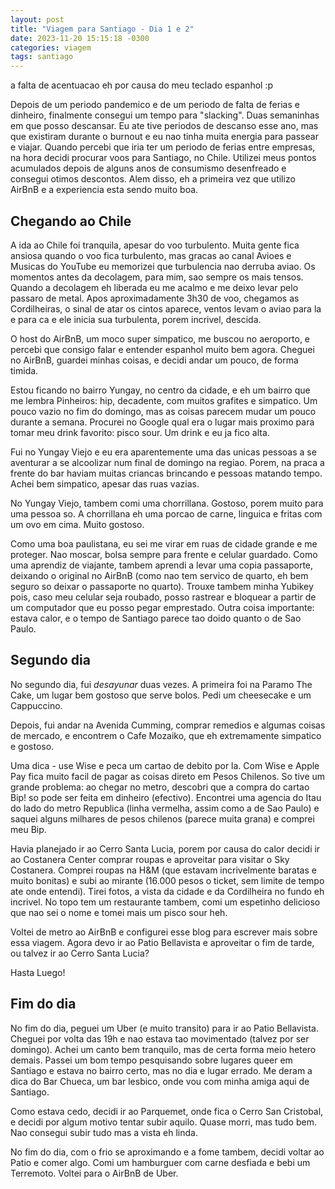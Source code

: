 ```yaml
---
layout: post
title: "Viagem para Santiago - Dia 1 e 2"
date: 2023-11-20 15:15:18 -0300
categories: viagem
tags: santiago
---
```


a falta de acentuacao eh por causa do meu teclado espanhol :p

Depois de um periodo pandemico e de um periodo de falta de ferias e 
dinheiro, finalmente consegui um tempo para "slacking". Duas semaninhas em que posso descansar. Eu ate tive periodos de descanso esse ano, mas que existiram durante o burnout e eu nao tinha muita energia para passear e viajar. Quando percebi que iria ter um periodo de ferias entre empresas, na hora decidi procurar voos para Santiago, no Chile. Utilizei meus pontos acumulados depois de alguns anos de consumismo desenfreado e consegui otimos descontos. Alem disso, eh a primeira vez que utilizo AirBnB e a experiencia esta sendo muito boa. 

## Chegando ao Chile

A ida ao Chile foi tranquila, apesar do voo turbulento. Muita gente fica ansiosa quando o voo fica turbulento, mas gracas ao canal Avioes e Musicas do YouTube eu memorizei que turbulencia nao derruba aviao. Os momentos antes da decolagem, para mim, sao sempre os mais tensos. Quando a decolagem eh liberada eu me acalmo e me deixo levar pelo passaro de metal. Apos aproximadamente 3h30 de voo, chegamos as Cordilheiras, o sinal de atar os cintos aparece, ventos levam o aviao para la e para ca e ele inicia sua turbulenta, porem incrivel, descida. 

O host do AirBnB, um moco super simpatico, me buscou no aeroporto, e percebi que consigo falar e entender espanhol muito bem agora. Cheguei no AirBnB, guardei minhas coisas, e decidi andar um pouco, de forma timida. 

Estou ficando no bairro Yungay, no centro da cidade, e eh um bairro que me lembra Pinheiros: hip, decadente, com muitos grafites e simpatico. Um pouco vazio no fim do domingo, mas as coisas parecem mudar um pouco durante a semana. Procurei no Google qual era o lugar mais proximo para tomar meu drink favorito: pisco sour. Um drink e eu ja fico alta. 

Fui no Yungay Viejo e eu era aparentemente uma das unicas pessoas a se aventurar a se alcoolizar num final de domingo na regiao. Porem, na praca a frente do bar haviam muitas criancas brincando e pessoas matando tempo. Achei bem simpatico, apesar das ruas vazias. 

No Yungay Viejo, tambem comi uma chorrillana. Gostoso, porem muito para uma pessoa so. A chorrillana eh uma porcao de carne, linguica e fritas com um ovo em cima. Muito gostoso. 

Como uma boa paulistana, eu sei me virar em ruas de cidade grande e me proteger. Nao moscar, bolsa sempre para frente e celular guardado. Como uma aprendiz de viajante, tambem aprendi a levar uma copia passaporte, deixando o original no AirBnB (como nao tem servico de quarto, eh bem seguro so deixar o passaporte no quarto). Trouxe tambem minha Yubikey pois, caso meu celular seja roubado, posso rastrear e bloquear a partir de um computador que eu posso pegar emprestado. 
Outra coisa importante: estava calor, e o tempo de Santiago parece tao doido quanto o de Sao Paulo. 

## Segundo dia

No segundo dia, fui _desayunar_ duas vezes. A primeira foi na Paramo The Cake, um lugar bem gostoso que serve bolos. Pedi um cheesecake e um Cappuccino. 

Depois, fui andar na Avenida Cumming, comprar remedios e algumas coisas de mercado, e encontrem o Cafe Mozaiko, que eh extremamente simpatico e gostoso. 

Uma dica - use Wise e peca um cartao de debito por la. Com Wise e Apple Pay fica muito facil de pagar as coisas direto em Pesos Chilenos. So tive um grande problema: ao chegar no metro, descobri que a compra do cartao Bip! so pode ser feita em dinheiro (efectivo). Encontrei uma agencia do Itau do lado do metro Republica (linha vermelha, assim como a de Sao Paulo) e saquei alguns milhares de pesos chilenos (parece muita grana) e comprei meu Bip. 

Havia planejado ir ao Cerro Santa Lucia, porem por causa do calor decidi ir ao Costanera Center comprar roupas e aproveitar para visitar o Sky Costanera. Comprei roupas na H&M (que estavam incrivelmente baratas e muito bonitas) e subi ao mirante (16.000 pesos o ticket, sem limite de tempo ate onde entendi). Tirei fotos, a vista da cidade e da Cordilheira no fundo eh incrivel. No topo tem um restaurante tambem, comi um espetinho delicioso que nao sei o nome e tomei mais um pisco sour heh.

Voltei de metro ao AirBnB e configurei esse blog para escrever mais sobre essa viagem. Agora devo ir ao Patio Bellavista e aproveitar o fim de tarde, ou talvez ir ao Cerro Santa Lucia?

Hasta Luego!

## Fim do dia

No fim do dia, peguei um Uber (e muito transito) para ir ao Patio Bellavista. Cheguei por volta das 19h e nao estava tao movimentado (talvez por ser domingo). Achei um canto bem tranquilo, mas de certa forma meio hetero demais. Passei um bom tempo pesquisando sobre lugares queer em Santiago e estava no bairro certo, mas no dia e lugar errado. Me deram a dica do Bar Chueca, um bar lesbico, onde vou com minha amiga aqui de Santiago. 

Como estava cedo, decidi ir ao Parquemet, onde fica o Cerro San Cristobal, e decidi por algum motivo tentar subir aquilo. Quase morri, mas tudo bem. Nao consegui subir tudo mas a vista eh linda. 

No fim do dia, com o frio se aproximando e a fome tambem, decidi voltar ao Patio e comer algo. Comi um hamburguer com carne desfiada e bebi um Terremoto. Voltei para o AirBnB de Uber. 

